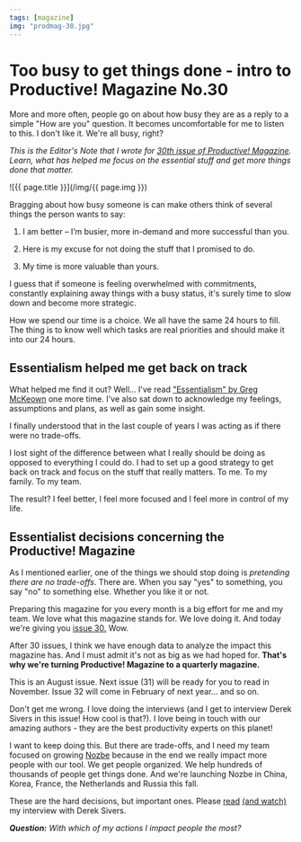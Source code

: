 ```yaml
---
tags: [magazine]
img: "prodmag-30.jpg"
---
```


# Too busy to get things done - intro to Productive! Magazine No.30

More and more often, people go on about how busy they are as a reply to a simple "How are you" question. It becomes uncomfortable for me to listen to this. I don't like it. We're all busy, right?

*This is the Editor's Note that I wrote for [30th issue of Productive! Magazine][30]. Learn, what has helped me focus on the essential stuff and get more things done that matter.*

<!--More-->

![{{ page.title }}](/img/{{ page.img }})

Bragging about how busy someone is can make others think of several things the person wants to say:

1. I am better – I’m busier, more in-demand and more successful than you.

2. Here is my excuse for not doing the stuff that I promised to do.

3. My time is more valuable than yours.

I guess that if someone is feeling overwhelmed with commitments, constantly explaining away things with a busy status, it's surely time to slow down and become more strategic.

How we spend our time is a choice. We all have the same 24 hours to fill. The thing is to know well which tasks are real priorities and should make it into our 24 hours.

## Essentialism helped me get back on track

What helped me find it out? Well... I've read ["Essentialism" by Greg McKeown](https://sliwinski.com/essentialism) one more time. I've also sat down to acknowledge my feelings, assumptions and plans, as well as gain some insight.

I finally understood that in the last couple of years I was acting as if there were no trade-offs.

I lost sight of the difference between what I really should be doing as opposed to everything I could do. I had to set up a good strategy to get back on track and focus on the stuff that really matters. To me. To my family. To my team. 

The result? I feel better, I feel more focused and I feel more in control of my life.

## Essentialist decisions concerning the Productive! Magazine

As I mentioned earlier, one of the things we should stop doing is *pretending there are no trade-offs*. There are. When you say "yes" to something, you say "no" to something else. Whether you like it or not.

Preparing this magazine for you every month is a big effort for me and my team. We love what this magazine stands for. We love doing it. And today we're giving you [issue 30.][30] Wow.

After 30 issues, I think we have enough data to analyze the impact this magazine has. And I must admit it's not as big as we had hoped for. **That's why we're turning Productive! Magazine to a quarterly magazine.**

This is an August issue. Next issue (31) will be ready for you to read in November. Issue 32 will come in February of next year... and so on.

Don't get me wrong. I love doing the interviews (and I get to interview Derek Sivers in this issue! How cool is that?). I love being in touch with our amazing authors - they are the best productivity experts on this planet!

I want to keep doing this. But there are trade-offs, and I need my team focused on growing [Nozbe][nozbe] because in the end we really impact more people with our tool. We get people organized. We help hundreds of thousands of people get things done. And we're launching Nozbe in China, Korea, France, the Netherlands and Russia this fall.

These are the hard decisions, but important ones. Please [read][read] [(and watch)][watch] my interview with Derek Sivers. 

***Question:*** *With which of my actions I impact people the most?*


[read]: http://productivemag.com/30/interview-with-derek-sivers
[30]: http://productivemag.com/30/
[watch]: /derek-sivers/
[nozbe]: https://nozbe.com/
[ess]: http://gregmckeown.com/essentialism-the-disciplined-pursuit-of-less/ 